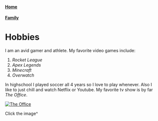 #### [Home](https://github.com/lukefisherr/README.md.git)
#### [Family](https://github.com/lukefisherr/Family.md.git)
# Hobbies
I am an avid gamer and athlete. My favorite video games include:
1. _Rocket League_
2. _Apex Legends_
3. _Minecraft_
4. _Overwatch_


In highschool I played soccer all 4 years so I love to play whenever. Also I like to just chill and watch Netflix or Youtube. My favorite tv show is by far _The Office_.


[![The Office](https://encrypted-tbn0.gstatic.com/images?q=tbn:ANd9GcTqODupVhdjtmBUwEAzduvoZ3QWLAbz5cK-Wg&usqp=CAU)](https://www.google.com/url?sa=i&url=https%3A%2F%2Fwww.youtube.com%2Fwatch%3Fv%3DABkF3MSxoQg&psig=AOvVaw02L4JkJRlp3YepOVf5SycU&ust=1635024147264000&source=images&cd=vfe&ved=2ahUKEwi4pZ_d-d7zAhUONK0KHV5qB1kQr4kDegUIARD3AQ)


Click the image^
